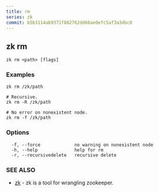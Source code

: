 ```yaml
---
title: rm
series: zk
commit: b5b3114ab9371f882762dd66ae0efc5af3a3dbc0
---
```

## zk rm



```
zk rm <path> [flags]
```

### Examples

```
zk rm /zk/path

# Recursive.
zk rm -R /zk/path

# No error on nonexistent node.
zk rm -f /zk/path
```

### Options

```
  -f, --force             no warning on nonexistent node
  -h, --help              help for rm
  -r, --recursivedelete   recursive delete
```

### SEE ALSO

* [zk](../)	 - zk is a tool for wrangling zookeeper.

